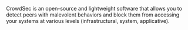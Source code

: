 CrowdSec is an open-source and lightweight software that allows you to detect peers with malevolent behaviors and block them from accessing your systems at various levels (infrastructural, system, applicative).